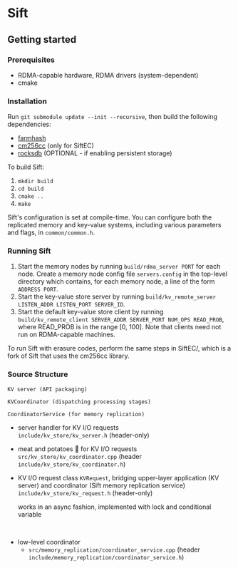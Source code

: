 # Sift
## Getting started
### Prerequisites
* RDMA-capable hardware, RDMA drivers (system-dependent)
* cmake

### Installation
Run `git submodule update --init --recursive`, then build the following dependencies:
* [farmhash](https://github.com/google/farmhash)
* [cm256cc](https://github.com/f4exb/cm256cc) (only for SiftEC)
* [rocksdb](https://github.com/facebook/rocksdb) (OPTIONAL - if enabling persistent storage)

To build Sift:
1. `mkdir build`
2. `cd build`
3. `cmake ..`
4. `make`

Sift's configuration is set at compile-time. You can configure both the replicated memory and key-value systems, including various parameters and flags, in `common/common.h`.

### Running Sift
1. Start the memory nodes by running `build/rdma_server PORT` for each node. Create a memory node config file `servers.config` in the top-level directory which contains, for each memory node, a line of the form `ADDRESS PORT`.
2. Start the key-value store server by running `build/kv_remote_server LISTEN_ADDR LISTEN_PORT SERVER_ID`.
3. Start the default key-value store client by running `build/kv_remote_client SERVER_ADDR SERVER_PORT NUM_OPS READ_PROB`, where READ_PROB is in the range [0, 100]. Note that clients need not run on RDMA-capable machines.

To run Sift with erasure codes, perform the same steps in SiftEC/, which is a fork of Sift that uses the cm256cc library.


### Source Structure

```text
KV server (API packaging)

KVCoordinator (dispatching processing stages)

CoordinatorService (for memory replication)
```

* server handler for KV I/O requests  
    `include/kv_store/kv_server.h` (header-only)
* meat and potatoes :potato: for KV I/O requests  
    `src/kv_store/kv_coordinator.cpp` (header `include/kv_store/kv_coordinator.h`)
* KV I/O request class `KVRequest`, bridging upper-layer application (KV server)
    and coordinator (Sift memory replication service)  
    `include/kv_store/kv_request.h` (header-only)

    works in an async fashion, implemented with lock and conditional variable

<br>

* low-level coordinator
    * `src/memory_replication/coordinator_service.cpp` (header `include/memory_replication/coordinator_service.h`)
